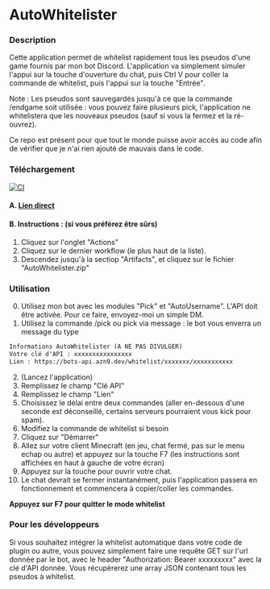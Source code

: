 # AutoWhitelister

### Description
Cette application permet de whitelist rapidement tous les pseudos d'une game fournis par mon bot Discord. L'application va simplement simuler l'appui sur la touche d'ouverture du chat, puis Ctrl V pour coller la commande de whitelist, puis l'appui sur la touche "Entrée".

Note : Les pseudos sont sauvegardés jusqu'à ce que la commande /endgame soit utilisée : vous pouvez faire plusieurs pick, l'application ne whitelistera que les nouveaux pseudos (sauf si vous la fermez et la ré-ouvrez).

Ce repo est présent pour que tout le monde puisse avoir accès au code afin de vérifier que je n'ai rien ajouté de mauvais dans le code.

### Téléchargement
[![CI](https://github.com/Azn9/AutoWhitlister/actions/workflows/build.yml/badge.svg)](https://github.com/Azn9/AutoWhitlister/actions/workflows/build.yml)

#### A. [Lien direct](https://nightly.link/Azn9/AutoWhitelister/workflows/build/master/AutoWhitelister.zip)
#### B. Instructions : (si vous préférez être sûrs)
1. Cliquez sur l'onglet "Actions"
2. Cliquez sur le dernier workflow (le plus haut de la liste).
3. Descendez jusqu'à la sectiop "Artifacts", et cliquez sur le fichier "AutoWhitelister.zip"

### Utilisation
0. Utilisez mon bot avec les modules "Pick" et "AutoUsername". L'API doit être activée. Pour ce faire, envoyez-moi un simple DM.
1. Utilisez la commande /pick ou pick via message : le bot vous enverra un message du type
```Markdown
Informations AutoWhitelister (A NE PAS DIVULGER)
Votre clé d'API : xxxxxxxxxxxxxxxx
Lien : https://bots-api.azn9.dev/whitelist/xxxxxxx/xxxxxxxxxxx
```
2. (Lancez l'application)
3. Remplissez le champ "Clé API"
4. Remplissez le champ "Lien"
5. Choisissez le délai entre deux commandes (aller en-dessous d'une seconde est déconseillé, certains serveurs pourraient vous kick pour spam).
6. Modifiez la commande de whitelist si besoin
7. Cliquez sur "Démarrer"
8. Allez sur votre client Minecraft (en jeu, chat fermé, pas sur le menu echap ou autre) et appuyez sur la touche F7 (les instructions sont affichées en haut à gauche de votre écran)
9. Appuyez sur la touche pour ouvrir votre chat.
10. Le chat devrait se fermer instantanément, puis l'application passera en fonctionnement et commencera à copier/coller les commandes.

**Appuyez sur F7 pour quitter le mode whitelist**

### Pour les développeurs
Si vous souhaitez intégrer la whitelist automatique dans votre code de plugin ou autre, vous pouvez simplement faire une requête GET sur l'url donnée par le bot, avec le header "Authorization: Bearer xxxxxxxxx" avec la clé d'API donnée. Vous récupèrerez une array JSON contenant tous les pseudos à whitelist. 